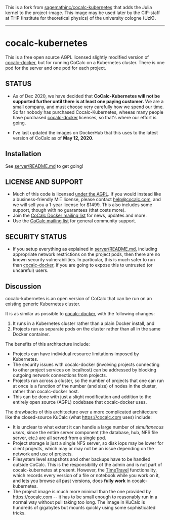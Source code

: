 This is a fork from [sagemathinc/cocalc-kubernetes](https://github.com/sagemathinc/cocalc-kubernetes) that adds the Julia kernel to the project-image.
This image may be used later by the CIP-staff at THP (Institute for theoretical physics) of the university cologne (UzK).

<hr>

# cocalc-kubernetes

This is a free open source AGPL licensed slightly modified version of [cocalc-docker](https://github.com/sagemathinc/cocalc-docker), but for running CoCalc on a Kubernetes cluster.  There is one pod for the server and one pod for each project.

## STATUS

- As of Dec 2020, we have decided that **CoCalc-Kubernetes will not be supported further until there is at least one paying customer.**  We are a small company, and must choose very carefully how we spend our time.  So far nobody has purchased Cocalc-Kubernetes, wheeas many people have purchased [cocalc-docker](https://github.com/sagemathinc/cocalc-docker) licenses, so that's where our effort is going.

- I've last updated the images on DockerHub that this uses to the latest version of CoCalc as of **May 12, 2020**.

## Installation

See [server/README.md](./server/README.md) to get going!

## LICENSE AND SUPPORT

  - Much of this code is licensed [under the AGPL](https://en.wikipedia.org/wiki/Affero_General_Public_License). If you would instead like a business-friendly MIT license, please contact [help@cocalc.com](mailto:help@cocalc.com), and we will sell you a 1-year license for $1499.  This also includes some support, though with no guarantees (that costs more).
  - Join the [CoCalc Docker mailing list](https://groups.google.com/a/sagemath.com/group/cocalc-docker) for news, updates and more.
  - Use the [CoCalc mailing list](https://groups.google.com/forum/?fromgroups#!forum/cocalc) for general community support.

## SECURITY STATUS

  - If you setup everything as explained in [server/README.md](./server/README.md), including appropriate network restrictions on the project pods, then there are no known security vulnerabilities.  In particular, this is much safer to run than [cocalc-docker](https://github.com/sagemathinc/cocalc-docker), if you are going to expose this to untrusted (or uncareful) users.

## Discussion

cocalc-kubernetes is an open version of CoCalc that can be run on an existing generic Kubernetes cluster.

It is as similar as possible to [cocalc-docker](https://github.com/sagemathinc/cocalc-docker), with the following changes:
  1. It runs in a Kubernetes cluster rather than a plain Docker install, and
  2. Projects run as separate pods on the cluster rather than all in the same Docker container.

The benefits of this architecture include:
  - Projects can have individual resource limitations imposed by Kubernetes.
  - The security issues with cocalc-docker (involving projects connecting to other project services on localhost) can be addressed by blocking outgoing network connections from projects.
  - Projects run across a cluster, so the number of projects that one can run at once is a function of the number (and size) of nodes in the cluster, rather than cocalc-docker host.
  - This can be done with just a slight modification and addition to the entirely open source (AGPL) codebase that cocalc-docker uses.
  
The drawbacks of this architecture over a more complicated architecture like the closed-source KuCalc (what https://cocalc.com uses) include:
  - It is unclear to what extent it can handle a large number of *simultaneous users*, since the entire server component (the database, hub, NFS file server, etc.) are all served from a single pod.
  - Project storage is just a single NFS server, so disk iops may be lower for client projects, which may or may not be an issue depending on the network and use of projects.
  - Filesystem level snapshots and other backups have to be handled outside CoCalc.  This is the responsibility of the admin and is not part of cocalc-kubernetes at present.  However, the [TimeTravel](https://doc.cocalc.com/time-travel.html) functionality, which records every version of a file or notebook while you work on it, and lets you browse all past versions, does **fully work** in cocalc-kubernetes.
  - The project image is much more minimal than the one provided by https://cocalc.com -- it has to be small enough to reasonably run in a normal way without pull taking too long.  The image in KuCalc is hundreds of gigabytes but mounts quickly using some sophisticated tricks.
